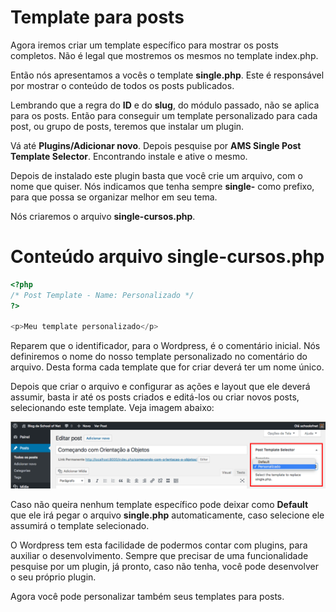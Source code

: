 # Template para posts

Agora iremos criar um template específico para mostrar os posts completos. Não é legal que mostremos os mesmos no template index.php.

Então nós apresentamos a vocês o template **single.php**. Este é responsável por mostrar o conteúdo de todos os posts publicados.

Lembrando que a regra do **ID** e do **slug**, do módulo passado, não se aplica para os posts. Então para conseguir um template personalizado para cada post, ou grupo de posts, teremos que instalar um plugin.

Vá até **Plugins/Adicionar novo**. Depois pesquise por **AMS Single Post Template Selector**. Encontrando instale e ative o mesmo.

Depois de instalado este plugin basta que você crie um arquivo, com o nome que quiser. Nós indicamos que tenha sempre **single-** como prefixo, para que possa se organizar melhor em seu tema.

Nós criaremos o arquivo **single-cursos.php**.

# Conteúdo arquivo single-cursos.php

```php
<?php
/* Post Template - Name: Personalizado */
?>

<p>Meu template personalizado</p>
```

Reparem que o identificador, para o Wordpress, é o comentário inicial. Nós definiremos o nome do nosso template personalizado no comentário do arquivo. Desta forma cada template que for criar deverá ter um nome único.

Depois que criar o arquivo e configurar as ações e layout que ele deverá assumir, basta ir até os posts criados e editá-los ou criar novos posts, selecionando este template. Veja imagem abaixo:

![wp_single_template](./images/wp_single_template.png "wp_single_template")

Caso não queira nenhum template específico pode deixar como **Default** que ele irá pegar o arquivo **single.php** automaticamente, caso selecione ele assumirá o template selecionado.

O Wordpress tem esta facilidade de podermos contar com plugins, para auxiliar o desenvolvimento. Sempre que precisar de uma funcionalidade pesquise por um plugin, já pronto, caso não tenha, você pode desenvolver o seu próprio plugin.

Agora você pode personalizar também seus templates para posts.